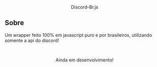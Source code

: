 <div align="center">
   <br />
   <p style="font-size=20px">
      Discord-Br.js
   </p>
</div>

## Sobre

Um wrapper feito 100% em javascript puro e por brasileiros, utilizando somente a api do discord!

<div align="center">
   <br />
   <p style="font-size=10px">
      Ainda em desenvolvimento!
   </p>
</div>
